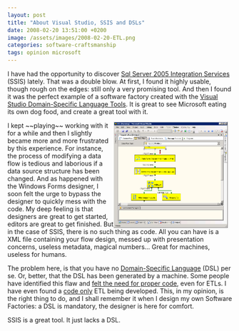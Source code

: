 ```yaml
---
layout: post
title: "About Visual Studio, SSIS and DSLs"
date: 2008-02-20 13:51:00 +0200
image: /assets/images/2008-02-20-ETL.png
categories: software-craftsmanship
tags: opinion microsoft
---
```


I have had the opportunity to discover [Sql Server 2005 Integration Services](http://www.microsoft.com/sql/technologies/integration/default.mspx) (SSIS) lately. That was a double blow. At first, I found it highly usable, though rough on the edges: still only a very promising tool. And then I found it was the perfect example of a software factory created with the [Visual Studio Domain-Specific Language Tools](http://msdn2.microsoft.com/en-us/vs2005/aa718368.aspx). It is great to see Microsoft eating its own dog food, and create a great tool with it.

<img align="right" style="margin-right:10px" width="256" alt="Sql Server Integration Services" src="/assets/images/2008-02-20-ETL.png" />
I kept ~~playing~~ working with it for a while and then I slightly became more and more frustrated by this experience. For instance, the process of modifying a data flow is tedious and laborious if a data source structure has been changed. And as happened with the Windows Forms designer, I soon felt the urge to bypass the designer to quickly mess with the code. My deep feeling is that designers are great to get started, editors are great to get finished. But in the case of SSIS, there is no such thing as code. All you can have is a XML file containing your flow design, messed up with presentation concerns, useless metadata, magical numbers... Great for machines, useless for humans.

The problem here, is that you have no [Domain-Specific Language](http://martinfowler.com/bliki/DomainSpecificLanguage.html) (DSL) per se. Or, better, that the DSL has been generated by a machine. Some people have identified this flaw and [felt the need for proper code](http://www.ayende.com/Blog/archive/2007/07/19/Idea-The-Boo-ETL-DSL.aspx), even for ETLs. I have even found a [code only](https://web.archive.org/web/20080325233534/http://activewarehouse.rubyforge.org/etl/) ETL being developed. This, in my opinion, is the right thing to do, and I shall remember it when I design my own Software Factories: a DSL is mandatory, the designer is here for comfort.

SSIS is a great tool. It just lacks a DSL.